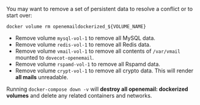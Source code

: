 You may want to remove a set of persistent data to resolve a conflict or to start over:

```
docker volume rm openemaildockerized_${VOLUME_NAME}
```

- Remove volume `mysql-vol-1` to remove all MySQL data.
- Remove volume `redis-vol-1` to remove all Redis data.
- Remove volume `vmail-vol-1` to remove all contents of `/var/vmail` mounted to `dovecot-openemail`.
- Remove volume `rspamd-vol-1` to remove all Rspamd data.
- Remove volume `crypt-vol-1` to remove all crypto data. This will render **all mails** unreadable.

Running `docker-compose down -v` will **destroy all openemail: dockerized volumes** and delete any related containers and networks.
